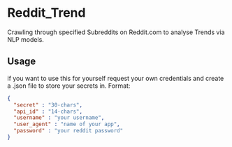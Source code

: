 # Reddit_Trend
Crawling through specified Subreddits on Reddit.com to analyse Trends via NLP models.

## Usage
if you want to use this for yourself request your own credentials and create a .json file to store your secrets in.
Format:
```json
{
  "secret" : "30-chars",
  "api_id" : "14-chars",
  "username" : "your username",
  "user_agent" : "name of your app",
  "password" : "your reddit password"
}
```
